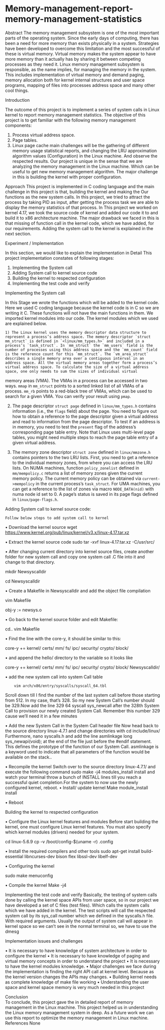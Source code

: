 # Memory-management-report-memory-management-statistics
Abstract
The memory management subsystem is one of the most important parts of the operating system. Since the early days of computing, there has been a need for more memory than exists physically in a system. Strategies have been developed to overcome this limitation and the most successful of these is virtual memory. Virtual memory makes the system appear to have more memory than it actually has by sharing it between competing processes as they need it. Linux memory management subsystem is responsible, as the name implies, for managing the memory in the system. This includes implementation of virtual memory and demand paging, memory allocation both for kernel internal structures and user space programs, mapping of files into processes address space and many other cool things. 

Introduction  

The outcome of this project is to implement a series of system calls in Linux kernel to report memory management statistics. The objective of this project is to get familiar with the following memory management components:
1.	Process virtual address space.
2.	Page tables.
3.	Linux page cache
main challenges will be the gathering of different memory usage statistical reports, and changing the LRU approximation algorithm values (Configuration) in the Linux machine. And observe the respected results. Our project is unique in the sense that we are analyzing the memory management in the Linux machine. Which can be useful to get new memory management algorithm. The major challenge in this is building the kernel with proper configuration.
 

Approach
This project is implemented in C coding language and the main challenge in this project is that, building the kernel and making the Our functions as the new system calls. In this project, we tried to attract the process by taking PID as input, after getting the process task we are able to display the memory statistics of that process. In This project we worked on kernel 4.17, we took the source code of kernel and added our code it to and build it to x86 architecture machine. The major drawback we faced in this is that missing of function call in the kernel code, which we have added, for our requirements.  Adding the system call to the kernel is explained in the next section.


Experiment / Implementation 

In this section, we would like to explain the implementation in Detail
This project implementation constates of following stages:

1.	Implementing the System call
2.	Adding System call to kernel source code
3.	Building the kernel to respected configuration
4.	Implementing the test code and verify


Implementing the System call

In this Stage we wrote the functions which will  be added to the kernel code.
Here we used C coding language because the kernel code is in C so we are writing it C.
These functions will not have the main functions in them. We imported kernel modules into  our code. The kernel modules which we used are explained below.

	1) The Linux kernel uses the memory descriptor data structure to represent a process’s address space. The memory descriptor `struct mm_struct` is defined in `<linux/mm_types.h>` and included in a process’s `task_struct`. In `mm_struct` the `mm_users` field is the number of processes using this address space and the `mm_count` field is the reference count for this `mm_struct`. The `vm_area_struct` describes a single memory area over a contiguous interval in an address space. All the virtual memory areas together form a process’s virtual address space. To calculate the size of a virtual address space, one only needs to sum the sizes of individual virtual
memory areas (VMA). The VMAs in a process can be accessed in two ways. `mmap` in `mm_struct` points to a sorted linked list of all VMAs of a process. `mm_rb` points to a red-black tree of VMAs, which can be used to search for a given VMA. You can verify your result using `pmap`.

2) The page descriptor `struct page` defined in `linux/mm_types.h` contains information (i.e., the `flags` field) about the page. You need to figure out how to obtain a reference to the page descriptor given a virtual address and read to information from the page descriptor. To test if an address is in memory, you need to test the `present` flag of the address’s corresponding page table entry. Note that Linux uses multi-level page tables, you might need multiple steps to reach the page table entry of a given virtual address.

3) The memory zone descriptor `struct zone` defined in `linux/mmzone.h` contains pointers to the two LRU lists. First, you need to get a reference to the individual memory zones, from where you can access the LRU lists. On NUMA machines, function `policy_zonelist` defined in `mm/mempolicy.c` returns a list of memory zones given the current memory policy. The current memory policy can be obtained via `current->mempolicy` in the current process’s `task_struct`. For UMA machines, you can get a reference to the list of zones via macro `NODE_DATA(nid)` with numa node id set to 0. A page’s status is saved in its page flags defined in `linux/page-flags.h`. 



Adding System call to kernel source code:

	Follow below steps to add system call to kernel
•	Download the kernel source
wget https://www.kernel.org/pub/linux/kernel/v3.x/linux-4.17.tar.xz

•	Extract the kernel source code
sudo tar -xvf linux-4.17.tar.xz -C/usr/src/

•	After changing current directory into kernel source files,  create another folder for new system call and copy one system call .C file into it and change to that directory.

mkdir Newsyscalldir 

cd  Newsyscalldir

•	Create a Makefile  in Newsyscalldir and add the object file compilation

 vim Makefile

obj-y := newsys.o


•	Go back to the kernel source folder and edit Makefile:

cd.. 
vim Makefile

•	Find the line with the core-y, it should be similar to this:

core-y += kernel/ certs/ mm/ fs/ ipc/ security/ crypto/ block/


•	and append the hello/ directory to the variable so it looks like

core-y += kernel/ certs/ mm/ fs/ ipc/ security/ crypto/ block/ Newsyscalldir/

•	add the new system call into system Call table

 		vim arch/x86/entry/syscalls/syscall_64.tbl

Scroll down till I find the number of the last system call before those starting from 512. In my case, that’s 328. So my new System Call’s number should be 329.Now add the line 329 64 syscall sys_newcall after the 328th System Call to provision our newly created System Call. Remember this number 329 cause we’ll need it in a few minutes
 
•	Add the new System Call in the System Call header file
Now head back to the source directory linux-4.7.1 and change directories with cd include/linux/ Furthermore, nano syscalls.h and add the line asmlinkage long sys_newapi(void); at the end of the file just before the #endif statement. This defines the prototype of the function of our System Call. asmlinkage is a keyword used to indicate that all parameters of the function would be available on the stack..
 

•	Recompile the kernel 
Switch over to the source directory linux-4.7.1/ and execute the following command sudo make -j4 modules_install install and watch your terminal throw a bunch of INSTALL lines till you reach a successful quiet completion.For the system to now use the newly configured kernel, reboot.
•	Install/ update kernel 
Make module_install install

•	Reboot

Building the kernel to respected configuration

•	Configure the Linux kernel features and modules
Before start building the kernel, one must configure Linux kernel features. You must also specify which kernel modules (drivers) needed for your system. 

cd linux-5.6.9
cp -v /boot/config-$(uname -r) .config

•	Install the required compilers and other tools
sudo apt-get install build-essential libncurses-dev bison flex libssl-dev libelf-dev
	
•	Configuring the kernel

sudo make menuconfig


•	Compile the kernel
Make -j4


Implementing the test code and verify
	Basically, the testing of system calls done by calling the kernel space APIs from user space, so in our project we have developed a set of  C files (test files). Which calls the system calls which we have added in the kernel. 
	The test scripts will call the respected system call by its sys_call number which we defined in the syscalls.h file.  With required arguments. Usually the output of system call will appear in kernel space so we can’t see in the normal terminal so, we have to use the 
		dmesg

Implementation issues and challenges 

•	It is necessary to have knowledge of system architecture in order to configure the kernel
•	It is necessary to have knowledge of paging and virtual memory concepts in order to understand the project
•	It is necessary to have the kernel modules knowledge.
•	Major challenges we face during the implementation is finding the right API call at kernel level. Because as the kernel version changes the APIs may changes.
•	Building kernel needs as complete knowledge of make file working
•	Understanding the user space and kernel space memory is very much needed in  this project

Conclusion  
To conclude, this project gave the in detailed report of memory management in the Linux machine. This project helped us in understanding the Linux memory management system in deep. As a future work we can use this report to optimize the memory management in Linux machine.
References 
None

